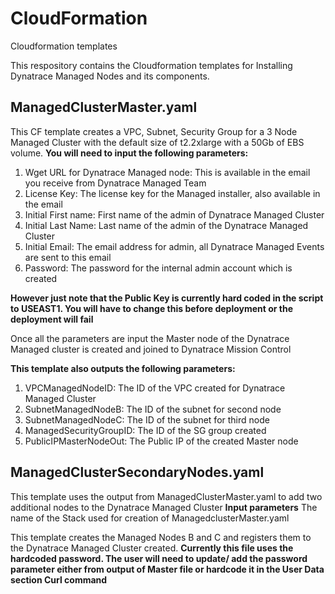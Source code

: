 # CloudFormation
Cloudformation templates

This respository contains the Cloudformation templates for Installing Dynatrace Managed Nodes and its components.

## ManagedClusterMaster.yaml
This CF template creates a VPC, Subnet, Security Group for a 3 Node Managed Cluster with the default size of t2.2xlarge with a 50Gb of EBS volume. 
**You will need to input the following parameters:**
1. Wget URL for Dynatrace Managed node: This is available in the email you receive from Dynatrace Managed Team
2. License Key: The license key for the Managed installer, also available in the email 
3. Initial First name: First name of the admin of Dynatrace Managed Cluster
4. Initial Last Name: Last name of the admin of the Dynatrace Managed Cluster
5. Initial Email: The email address for admin, all Dynatrace Managed Events are sent to this email 
6. Password: The password for the internal admin account which is created

**However just note that the Public Key is currently hard coded in the script to USEAST1. You will have to change this before deployment or the deployment will fail** 

Once all the parameters are input the Master node of the Dynatrace Managed cluster is created and joined to Dynatrace Mission Control 

**This template also outputs the following parameters:** 
1. VPCManagedNodeID: The ID of the VPC created for Dynatrace Managed Cluster
2. SubnetManagedNodeB: The ID of the subnet for second node
3. SubnetManagedNodeC: The ID of the subnet for third node
4. ManagedSecurityGroupID: The ID of the SG group created 
5. PublicIPMasterNodeOut: The Public IP of the created Master node

## ManagedClusterSecondaryNodes.yaml
This template uses the output from ManagedClusterMaster.yaml to add two additional nodes to the Dynatrace Managed Cluster
**Input parameters**
The name of the Stack used for creation of ManagedclusterMaster.yaml 

This template creates the Managed Nodes B and C and registers them to the Dynatrace Managed Cluster created. 
**Currently this file uses the hardcoded password. The user will need to update/ add the password parameter either from output of Master file or hardcode it in the User Data section Curl command** 
